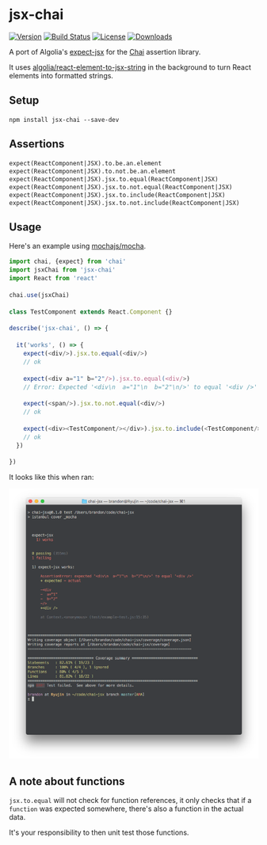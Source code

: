 # jsx-chai

[![Version][version-svg]][package-url] [![Build Status][travis-svg]][travis-url] [![License][license-image]][license-url] [![Downloads][downloads-image]][downloads-url]

A port of Algolia's [expect-jsx][expect-jsx] for the [Chai][chai] assertion
library.

It uses [algolia/react-element-to-jsx-string][react-element-to-jsx-string] in
the background to turn React elements into formatted strings.

## Setup

    npm install jsx-chai --save-dev

## Assertions

    expect(ReactComponent|JSX).to.be.an.element
    expect(ReactComponent|JSX).to.not.be.an.element
    expect(ReactComponent|JSX).jsx.to.equal(ReactComponent|JSX)
    expect(ReactComponent|JSX).jsx.to.not.equal(ReactComponent|JSX)
    expect(ReactComponent|JSX).jsx.to.include(ReactComponent|JSX)
    expect(ReactComponent|JSX).jsx.to.not.include(ReactComponent|JSX)

## Usage

Here's an example using [mochajs/mocha](https://github.com/mochajs/mocha).

```js
import chai, {expect} from 'chai'
import jsxChai from 'jsx-chai'
import React from 'react'

chai.use(jsxChai)

class TestComponent extends React.Component {}

describe('jsx-chai', () => {

  it('works', () => {
    expect(<div/>).jsx.to.equal(<div/>)
    // ok

    expect(<div a="1" b="2"/>).jsx.to.equal(<div/>)
    // Error: Expected '<div\n  a="1"\n  b="2"\n/>' to equal '<div />'

    expect(<span/>).jsx.to.not.equal(<div/>)
    // ok

    expect(<div><TestComponent/></div>).jsx.to.include(<TestComponent/>)
    // ok
  })

})
```

It looks like this when ran:

![Screenshot when using mocha][screenshot]

## A note about functions

`jsx.to.equal` will not check for function references, it only checks that if a
`function` was expected somewhere, there's also a function in the actual data.

It's your responsibility to then unit test those functions.

[travis-svg]: https://img.shields.io/travis/bkonkle/jsx-chai/master.svg?style=flat-square
[travis-url]: https://travis-ci.org/bkonkle/jsx-chai
[license-image]: http://img.shields.io/badge/license-MIT-green.svg?style=flat-square
[license-url]: LICENSE
[downloads-image]: https://img.shields.io/npm/dm/jsx-chai.svg?style=flat-square
[downloads-url]: http://npm-stat.com/charts.html?package=jsx-chai
[version-svg]: https://img.shields.io/npm/v/jsx-chai.svg?style=flat-square
[package-url]: https://npmjs.org/package/jsx-chai
[screenshot]: ./screenshot.png
[expect-jsx]: https://github.com/algolia/expect-js
[chai]: http://chaijs.com
[react-element-to-jsx-string]: https://github.com/algolia/react-element-to-jsx-string
